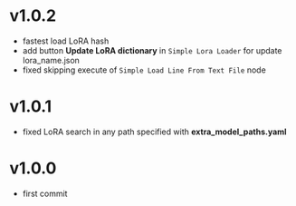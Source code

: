 # v1.0.2
- fastest load LoRA hash
- add button **Update LoRA dictionary** in `Simple Lora Loader` for update lora_name.json
- fixed skipping execute of `Simple Load Line From Text File` node
# v1.0.1
- fixed LoRA search in any path specified with **extra_model_paths.yaml**
# v1.0.0
- first commit
